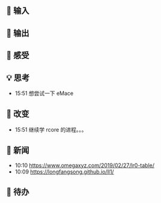 ## 👋 输入

## 🙏 输出

## 💖 感受

## 💡 思考
- 15:51 想尝试一下 eMace 

## 🌲 改变
- 15:51 继续学 rcore 的进程。。。 

## 📰 新闻
- 10:10 https://www.omegaxyz.com/2019/02/27/lr0-table/ 
- 10:09 https://longfangsong.github.io/ll1/ 

## 🎈 待办